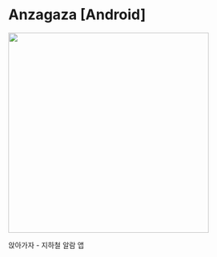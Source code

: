 # Anzagaza [Android]

<img src="https://user-images.githubusercontent.com/74814461/175143550-85c5dd99-b605-476f-a9b3-100f50a3f905.png" width="400" height="400"/>








앉아가자 - 지하철 알람 앱 
